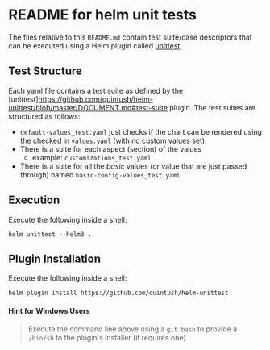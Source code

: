 # README for helm unit tests

The files relative to this `README.md` contain test suite/case descriptors that can be executed using a Helm plugin called [unittest](https://github.com/quintush/helm-unittest).

## Test Structure

Each yaml file contains a test suite as defined by the [unittest]https://github.com/quintush/helm-unittest/blob/master/DOCUMENT.md#test-suite plugin.
The test suites are structured as follows:
* `default-values_test.yaml` just checks if the chart can be rendered using the checked in `values.yaml` (with no custom values set).
* There is a suite for each aspect (section) of the values
    * example: `customizations_test.yaml`
* There is a suite for all the _basic_ values (or value that are just passed through) named `basic-config-values_test.yaml`

## Execution

Execute the following inside a shell:

    helm unittest --helm3 .



## Plugin Installation

Execute the following inside a shell:

    helm plugin install https://github.com/quintush/helm-unittest


#### Hint for Windows Users

> Execute the command line above using a `git bash` to provide a `/bin/sh` to the plugin's installer (it requires one).

